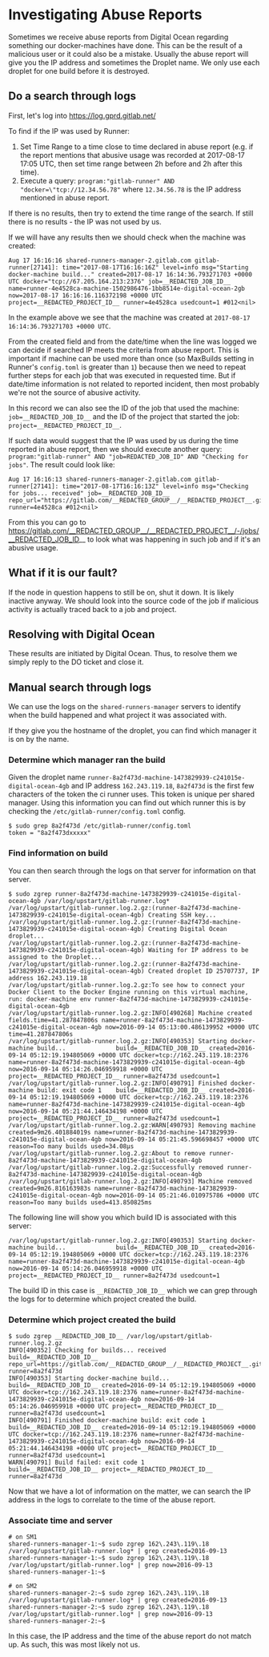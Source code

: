 # Investigating Abuse Reports

Sometimes we receive abuse reports from Digital Ocean regarding something
our docker-machines have done. This can be the result of a malicious user
or it could also be a mistake. Usually the abuse report will give you the
IP address and sometimes the Droplet name. We only use each droplet for
one build before it is destroyed.

## Do a search through logs

First, let's log into https://log.gprd.gitlab.net/

To find if the IP was used by Runner:

1. Set Time Range to a time close to time declared in abuse report (e.g. if the
   report mentions that abusive usage was recorded at 2017-08-17 17:05 UTC, then
   set time range between 2h before and 2h after this time).
1. Execute a query: `program:"gitlab-runner" AND "docker=\"tcp://12.34.56.78"` where
   `12.34.56.78` is the IP address mentioned in abuse report.

If there is no results, then try to extend the time range of the search. If still
there is no results - the IP was not used by us.

If we will have any results then we should check when the machine was created:

```
Aug 17 16:16:16 shared-runners-manager-2.gitlab.com gitlab-runner[27141]: time="2017-08-17T16:16:16Z" level=info msg="Starting docker-machine build..." created=2017-08-17 16:14:36.793271703 +0000 UTC docker="tcp://67.205.164.213:2376" job=__REDACTED_JOB_ID__ name=runner-4e4528ca-machine-1502986476-1bb8514e-digital-ocean-2gb now=2017-08-17 16:16:16.116372198 +0000 UTC project=__REDACTED_PROJECT_ID__ runner=4e4528ca usedcount=1 #012<nil>
```

In the example above we see that the machine was created at `2017-08-17 16:14:36.793271703 +0000 UTC`.

From the created field and from the date/time when the line was logged we can decide if
searched IP meets the criteria from abuse report. This is important if machine can be used more than
once (so MaxBuilds setting in Runner's `config.toml` is greater than `1`) because then we need to
repeat further steps for each job that was executed in requested time. But if date/time information
is not related to reported incident, then most probably we're not the source of abusive activity.

In this record we can also see the ID of the job that used the machine: `job=__REDACTED_JOB_ID__` and the ID
of the project that started the job: `project=__REDACTED_PROJECT_ID__`.

If such data would suggest that the IP was used by us during the time reported in abuse report,
then we should execute another query: `program:"gitlab-runner" AND "job=REDACTED_JOB_ID" AND "Checking for jobs"`.
The result could look like:

```
Aug 17 16:16:13 shared-runners-manager-2.gitlab.com gitlab-runner[27141]: time="2017-08-17T16:16:13Z" level=info msg="Checking for jobs... received" job=__REDACTED_JOB_ID__ repo_url="https://gitlab.com/__REDACTED_GROUP__/__REDACTED_PROJECT__.git" runner=4e4528ca #012<nil>
```

From this you can go to https://gitlab.com/__REDACTED_GROUP__/__REDACTED_PROJECT__/-/jobs/__REDACTED_JOB_ID__ to look what was happening in such job and if it's an abusive usage.

## What if it is our fault?

If the node in question happens to still be on, shut it down. It is likely inactive anyway.
We should look into the source code of the job if malicious activity is actually traced back
to a job and project.

## Resolving with Digital Ocean

These results are initiated by Digital Ocean. Thus, to resolve them we simply reply to the
DO ticket and close it.

## Manual search through logs

We can use the logs on the `shared-runners-manager` servers to identify
when the build happened and what project it was associated with.

If they give you the hostname of the droplet, you can find which manager it
is on by the name.

### Determine which manager ran the build

Given the droplet name `runner-8a2f473d-machine-1473829939-c241015e-digital-ocean-4gb` and IP
address `162.243.119.18`, `8a2f473d` is the first few characters of the token the ci runner uses.
This token is unique per shared manager. Using this information you can find out which runner
this is by checking the `/etc/gitlab-runner/config.toml` config.

```
$ sudo grep 8a2f473d /etc/gitlab-runner/config.toml
token = "8a2f473dxxxxx"
```

### Find information on build

You can then search through the logs on that server for information on that server.

```
$ sudo zgrep runner-8a2f473d-machine-1473829939-c241015e-digital-ocean-4gb /var/log/upstart/gitlab-runner.log*
/var/log/upstart/gitlab-runner.log.2.gz:(runner-8a2f473d-machine-1473829939-c241015e-digital-ocean-4gb) Creating SSH key...
/var/log/upstart/gitlab-runner.log.2.gz:(runner-8a2f473d-machine-1473829939-c241015e-digital-ocean-4gb) Creating Digital Ocean droplet...
/var/log/upstart/gitlab-runner.log.2.gz:(runner-8a2f473d-machine-1473829939-c241015e-digital-ocean-4gb) Waiting for IP address to be assigned to the Droplet...
/var/log/upstart/gitlab-runner.log.2.gz:(runner-8a2f473d-machine-1473829939-c241015e-digital-ocean-4gb) Created droplet ID 25707737, IP address 162.243.119.18
/var/log/upstart/gitlab-runner.log.2.gz:To see how to connect your Docker Client to the Docker Engine running on this virtual machine, run: docker-machine env runner-8a2f473d-machine-1473829939-c241015e-digital-ocean-4gb
/var/log/upstart/gitlab-runner.log.2.gz:INFO[490268] Machine created                               fields.time=41.287847806s name=runner-8a2f473d-machine-1473829939-c241015e-digital-ocean-4gb now=2016-09-14 05:13:00.486139952 +0000 UTC time=41.287847806s
/var/log/upstart/gitlab-runner.log.2.gz:INFO[490353] Starting docker-machine build...              build=__REDACTED_JOB_ID__ created=2016-09-14 05:12:19.194805069 +0000 UTC docker=tcp://162.243.119.18:2376 name=runner-8a2f473d-machine-1473829939-c241015e-digital-ocean-4gb now=2016-09-14 05:14:26.046959918 +0000 UTC project=__REDACTED_PROJECT_ID__ runner=8a2f473d usedcount=1
/var/log/upstart/gitlab-runner.log.2.gz:INFO[490791] Finished docker-machine build: exit code 1    build=__REDACTED_JOB_ID__ created=2016-09-14 05:12:19.194805069 +0000 UTC docker=tcp://162.243.119.18:2376 name=runner-8a2f473d-machine-1473829939-c241015e-digital-ocean-4gb now=2016-09-14 05:21:44.146434198 +0000 UTC project=__REDACTED_PROJECT_ID__ runner=8a2f473d usedcount=1
/var/log/upstart/gitlab-runner.log.2.gz:WARN[490793] Removing machine                              created=9m26.401884019s name=runner-8a2f473d-machine-1473829939-c241015e-digital-ocean-4gb now=2016-09-14 05:21:45.596698457 +0000 UTC reason=Too many builds used=34.08µs
/var/log/upstart/gitlab-runner.log.2.gz:About to remove runner-8a2f473d-machine-1473829939-c241015e-digital-ocean-4gb
/var/log/upstart/gitlab-runner.log.2.gz:Successfully removed runner-8a2f473d-machine-1473829939-c241015e-digital-ocean-4gb
/var/log/upstart/gitlab-runner.log.2.gz:INFO[490793] Machine removed                               created=9m26.816163983s name=runner-8a2f473d-machine-1473829939-c241015e-digital-ocean-4gb now=2016-09-14 05:21:46.010975786 +0000 UTC reason=Too many builds used=413.850825ms
```

The following line will show you which build ID is associated with this server:

```
/var/log/upstart/gitlab-runner.log.2.gz:INFO[490353] Starting docker-machine build...              build=__REDACTED_JOB_ID__ created=2016-09-14 05:12:19.194805069 +0000 UTC docker=tcp://162.243.119.18:2376 name=runner-8a2f473d-machine-1473829939-c241015e-digital-ocean-4gb now=2016-09-14 05:14:26.046959918 +0000 UTC project=__REDACTED_PROJECT_ID__ runner=8a2f473d usedcount=1
```

The build ID in this case is `__REDACTED_JOB_ID__` which we can grep through the logs for to
determine which project created the build.

### Determine which project created the build

```
$ sudo zgrep __REDACTED_JOB_ID__ /var/log/upstart/gitlab-runner.log.2.gz
INFO[490352] Checking for builds... received               build=__REDACTED_JOB_ID__ repo_url=https://gitlab.com/__REDACTED_GROUP__/__REDACTED_PROJECT__.git runner=8a2f473d
INFO[490353] Starting docker-machine build...              build=__REDACTED_JOB_ID__ created=2016-09-14 05:12:19.194805069 +0000 UTC docker=tcp://162.243.119.18:2376 name=runner-8a2f473d-machine-1473829939-c241015e-digital-ocean-4gb now=2016-09-14 05:14:26.046959918 +0000 UTC project=__REDACTED_PROJECT_ID__ runner=8a2f473d usedcount=1
INFO[490791] Finished docker-machine build: exit code 1    build=__REDACTED_JOB_ID__ created=2016-09-14 05:12:19.194805069 +0000 UTC docker=tcp://162.243.119.18:2376 name=runner-8a2f473d-machine-1473829939-c241015e-digital-ocean-4gb now=2016-09-14 05:21:44.146434198 +0000 UTC project=__REDACTED_PROJECT_ID__ runner=8a2f473d usedcount=1
WARN[490791] Build failed: exit code 1                     build=__REDACTED_JOB_ID__ project=__REDACTED_PROJECT_ID__ runner=8a2f473d
```

Now that we have a lot of information on the matter, we can search the IP address in the
logs to correlate to the time of the abuse report.

### Associate time and server

```
# on SM1
shared-runners-manager-1:~$ sudo zgrep 162\.243\.119\.18 /var/log/upstart/gitlab-runner.log* | grep created=2016-09-13
shared-runners-manager-1:~$ sudo zgrep 162\.243\.119\.18 /var/log/upstart/gitlab-runner.log* | grep now=2016-09-13
shared-runners-manager-1:~$

# on SM2
shared-runners-manager-2:~$ sudo zgrep 162\.243\.119\.18 /var/log/upstart/gitlab-runner.log* | grep created=2016-09-13
shared-runners-manager-2:~$ sudo zgrep 162\.243\.119\.18 /var/log/upstart/gitlab-runner.log* | grep now=2016-09-13
shared-runners-manager-2:~$
```

In this case, the IP address and the time of the abuse report do not match up. As such, this was
most likely not us.
